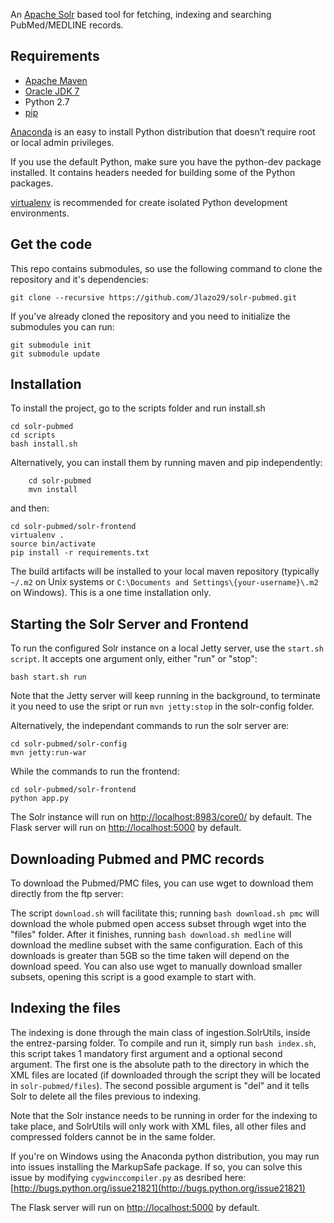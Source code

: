 An [Apache Solr](http://lucene.apache.org/solr/) based tool for fetching, indexing and searching PubMed/MEDLINE records.

Requirements
---------
* [Apache Maven](http://maven.apache.org/download.cgi)
* [Oracle JDK 7](http://www.oracle.com/technetwork/java/javase/downloads/jdk7-downloads-1880260.html)
* Python 2.7
* [pip](https://pip.pypa.io/en/latest/index.html)

[Anaconda](https://store.continuum.io/cshop/anaconda/) is an easy to install Python distribution that doesn’t require root or local admin privileges.

If you use the default Python, make sure you have the python-dev package installed. It contains headers needed for building some of the Python packages.

[virtualenv](https://virtualenv.pypa.io/en/latest/) is recommended for create isolated Python development environments.

Get the code
------------
This repo contains submodules, so use the following command to clone the repository and it's dependencies:

    git clone --recursive https://github.com/Jlazo29/solr-pubmed.git
    
If you've already cloned the repository and you need to initialize the submodules you can run:

    git submodule init
    git submodule update

Installation
---------
To install the project, go to the scripts folder and run install.sh

    cd solr-pubmed
    cd scripts
    bash install.sh

Alternatively, you can install them by running maven and pip independently:

    	cd solr-pubmed
    	mvn install

and then:

    cd solr-pubmed/solr-frontend
    virtualenv .
    source bin/activate
    pip install -r requirements.txt
    
The build artifacts will be installed to your local maven repository (typically `~/.m2` on Unix systems or `C:\Documents and Settings\{your-username}\.m2` on Windows). This is a one time installation only.


Starting the Solr Server and Frontend
-------------
To run the configured Solr instance on a local Jetty server, use the `start.sh script`. It accepts one argument only, either "run" or "stop":

    bash start.sh run

Note that the Jetty server will keep running in the background, to terminate it you need to use the sript or run `mvn jetty:stop` in the solr-config folder.

Alternatively, the independant commands to run the solr server are:

    cd solr-pubmed/solr-config
    mvn jetty:run-war

While the commands to run the frontend:

    cd solr-pubmed/solr-frontend
    python app.py

The Solr instance will run on [http://localhost:8983/core0/](http://localhost:8983/core0/) by default.
The Flask server will run on [http://localhost:5000](http://localhost:5000) by default.

Downloading Pubmed and PMC records
-------------
To download the Pubmed/PMC files, you can use wget to download them directly from the ftp server:

The script `download.sh` will facilitate this; running `bash download.sh pmc` will download the whole pubmed open access subset through wget into the "files" folder. After it finishes, running `bash download.sh medline` will download the medline subset with the same configuration.
Each of this downloads is greater than 5GB so the time taken will depend on the download speed. You can also use wget to manually download smaller subsets, opening this script is a good example to start with. 

Indexing the files
-------------
The indexing is done through the main class of ingestion.SolrUtils, inside the entrez-parsing folder. To compile and run it, simply run `bash index.sh`, this script takes 1 mandatory first argument and a optional second argument. The first one is the absolute path to the directory in which the XML files are located (if downloaded through the script they will be located in `solr-pubmed/files`). The second possible argument is "del" and it tells Solr to delete all the files previous to indexing. 

Note that the Solr instance needs to be running in order for the indexing to take place, and SolrUtils will only work with XML files, all other files and compressed folders cannot be in the same folder. 
    
If you're on Windows using the Anaconda python distribution, you may run into issues installing the MarkupSafe package. If so, you can solve this issue by modifying `cygwinccompiler.py` as desribed here: [http://bugs.python.org/issue21821](http://bugs.python.org/issue21821)


The Flask server will run on [http://localhost:5000](http://localhost:5000) by default.
